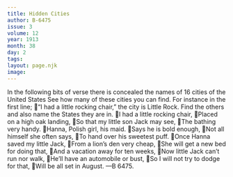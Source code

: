 ```yaml
---
title: Hidden Cities
author: B-6475
issue: 3
volume: 12
year: 1913
month: 38
day: 2
tags:
layout: page.njk
image:
---
```

In the following bits of verse there is concealed the names of 16 cities of the United States See how many of these cities you can find. For instance in the first line; “I had a little rocking chair,” the city is Little Rock. Find the others and also name the States they are in. I had a little rocking chair, Placed on a high oak landing, So that my little son Jack may see, The bathing very handy. Hanna, Polish girl, his maid. Says he is bold enough, Not all himself she often says, To hand over his sweetest puff. Once Hanna saved my little Jack, From a lion’s den very cheap, She will get a new bed for doing that, And a vacation away for ten weeks, Now little Jack can’t run nor walk, He’ll have an automobile or bust, So I will not try to dodge for that, Will be all set in August. —B 6475. 
